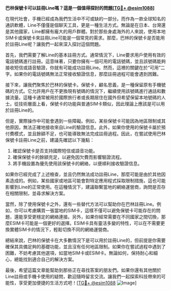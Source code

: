 **巴林保號卡可以註冊Line嗎？這是一個值得探討的問題[[TG💪+ @esim1088](https://t.me/s/esim1088)]**

在現代社會，手機已經成為我們生活中不可或缺的一部分。而作為一款全球知名的通訊軟體，Line不僅僅是個聊天工具，更是一種生活方式。無論是在日本、台灣還是其他國家，Line都擁有龐大的用戶群體。對於那些身處海外的人來說，使用本地SIM卡或保號卡來註冊Line可能是一個常見的需求。那麼，巴林的保號卡是否能用於註冊Line呢？讓我們一起來深入探討這個問題。

首先，我們需要了解Line的基本註冊方式。通常情況下，Line要求用戶使用有效的電話號碼進行註冊。這意味著，只要你擁有一個可用的電話號碼，並且該號碼能夠接收短信或語音驗證，你就有可能成功註冊Line。然而，這裡的關鍵在於“可用”二字。如果你的電話號碼無法正常接收驗證信息，那麼註冊過程可能會遇到困難。

接下來，讓我們聚焦於巴林的保號卡。保號卡，顧名思義，是一種保留原有手機號碼的方式。它允許用戶在不更換現有號碼的情況下，繼續使用該號碼進行通話和數據流量。這種卡通常被用於國際旅行者或長期居住在國外但希望保留本地號碼的人士。從技術層面上看，保號卡的功能與普通SIM卡類似，因此理論上應該是可以用於註冊Line的。

但是，實際操作中可能會遇到一些障礙。例如，某些保號卡可能因為地區限制或其他原因，無法正確地接收來自Line的驗證信息。此外，如果你使用的保號卡屬於預付費模式，並且餘額不足，也可能導致無法完成註冊過程。因此，在嘗試使用巴林保號卡註冊Line之前，建議先確認以下幾點：

1. 確認保號卡是否支持國際短信或語音功能。
2. 確保保號卡的餘額充足，以避免因欠費而影響驗證流程。
3. 將手機設置為優先使用該保號卡的網絡，以便順利接收驗證信息。

如果你已經完成了上述檢查，並且仍然無法成功註冊Line，那麼可能是由於其他因素造成的。例如，某些國家或地區可能會對特定應用程式採取限制措施，這也可能影響到Line的正常使用。在這種情況下，建議聯繫當地的網絡運營商，詢問是否存在相關限制，並尋求解決方案。

當然，除了使用保號卡之外，還有一些替代方法可以幫助你在巴林註冊Line。例如，你可以考慮購買一張當地的SIM卡，這樣不僅可以避免保號卡可能存在的問題，還能享受更穩定的網絡連接。另外，如果你經常需要在不同國家之間切換，那麼ESIM卡可能是一個更好的選擇。ESIM卡具有靈活多變的特性，可以在不需要更換實體SIM卡的情況下，輕鬆切換不同的網絡運營商。

總結來說，巴林的保號卡在大多數情況下是可以用於註冊Line的，但前提是你需要確保其具備足夠的基礎功能，並且沒有任何地區限制。如果你在嘗試過程中遇到了困難，不妨考慮其他選項，如當地SIM卡或ESIM卡。無論如何，保持耐心和細心，總能找到適合自己的解決方案。

最後，希望這篇文章能幫助到那些正在尋找答案的朋友們。如果你還有其他關於Line註冊或手機卡使用的疑問，歡迎隨時留言交流。讓我們一起探索科技帶來的可能性，享受更加便捷的生活方式吧！[[TG💪+ @esim1088](https://t.me/s/esim1088) ![Image](https://i.postimg.cc/4NQfJmqS/Snipaste-2025-05-13-00-14-12.png)]